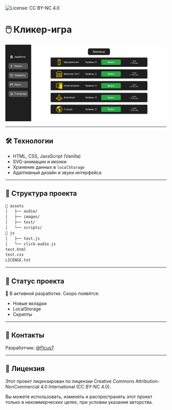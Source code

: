 ![License: CC BY-NC 4.0](https://img.shields.io/badge/License-CC%20BY--NC%204.0-lightgrey.svg)

# 🖱️ Кликер-игра

![Demo Screenshot](./images/preview.png)

---

## 🛠️ Технологии

- HTML, CSS, JavaScript (Vanilla)
- SVG-анимации и иконки
- Хранение данных в `localStorage`
- Адаптивный дизайн и звуки интерфейса

---

## 📁 Структура проекта

```bash
📁 assets
│   ├── audio/         
│   ├── images/     
│   ├── test/    
│   └── scripts/        
📁 js
│   ├── test.js
│   └── click-audio.js 
test.html
test.css
LICENSE.txt
```

---

## 🐣 Статус проекта

🔧 В активной разработке. Скоро появятся:
- Новые вкладки
- LocalStorage
- Скрипты

---

## 🤝 Контакты

Разработчик: [@f1cus7](https://github.com/f1cus7)  

---

## 🧾 Лицензия

Этот проект лицензирован по лицензии Creative Commons Attribution-NonCommercial 4.0 International (CC BY-NC 4.0).

Вы можете использовать, изменять и распространять этот проект только в некоммерческих целях, при условии указания авторства.

